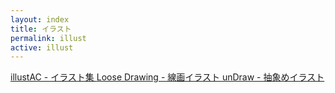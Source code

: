 ```yaml
---
layout: index
title: イラスト
permalink: illust
active: illust
---
```


<a class="link-list" href="https://www.ac-illust.com/" target="_blank">
illustAC - イラスト集
</a>
<a class="link-list" href="https://loosedrawing.com/" target="_blank">
Loose Drawing - 線画イラスト
</a>
<a class="link-list" href="https://undraw.co/illustrations" target="_blank">
unDraw - 抽象めイラスト
</a>